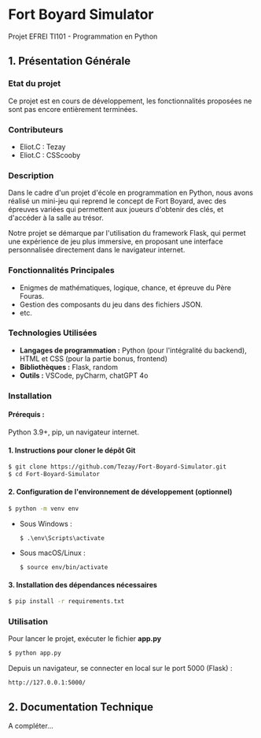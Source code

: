 # Fort Boyard Simulator
Projet EFREI TI101 - Programmation en Python

## 1. Présentation Générale

### Etat du projet
Ce projet est en cours de développement, les fonctionnalités proposées ne sont pas encore entièrement terminées.

### Contributeurs
- Eliot.C : Tezay
- Eliot.C : CSScooby

### Description
Dans le cadre d'un projet d'école en programmation en Python, nous avons réalisé un mini-jeu qui reprend le concept de Fort Boyard, avec des épreuves variées qui permettent aux joueurs d'obtenir des clés, et d'accéder à la salle au trésor.

Notre projet se démarque par l'utilisation du framework Flask, qui permet une expérience de jeu plus immersive, en proposant une interface personnalisée directement dans le navigateur internet. 

### Fonctionnalités Principales
- Enigmes de mathématiques, logique, chance, et épreuve du Père Fouras.
- Gestion des composants du jeu dans des fichiers JSON.
- etc.

### Technologies Utilisées
- **Langages de programmation :** Python (pour l'intégralité du backend), HTML et CSS (pour la partie bonus, frontend)
- **Bibliothèques :** Flask, random
- **Outils :** VSCode, pyCharm, chatGPT 4o

### Installation

#### Prérequis :
Python 3.9+, pip, un navigateur internet.

#### 1. Instructions pour cloner le dépôt Git
```bash
$ git clone https://github.com/Tezay/Fort-Boyard-Simulator.git
$ cd Fort-Boyard-Simulator
```
#### 2. Configuration de l'environnement de développement (optionnel)
```bash
$ python -m venv env
```
- Sous Windows :
    ```
    $ .\env\Scripts\activate
    ```
- Sous macOS/Linux :
    ```
    $ source env/bin/activate
    ```
#### 3. Installation des dépendances nécessaires
```bash
$ pip install -r requirements.txt
```

### Utilisation
Pour lancer le projet, exécuter le fichier **app.py**
```bash
$ python app.py
```
Depuis un navigateur, se connecter en local sur le port 5000 (Flask) :
```url
http://127.0.0.1:5000/
```

## 2. Documentation Technique

A compléter...